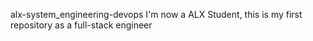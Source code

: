 alx-system_engineering-devops
I'm now a ALX Student, this is my first repository as a full-stack engineer
